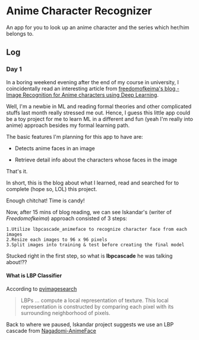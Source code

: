 # Anime Character Recognizer

An app for you to look up an anime character and the series which her/him belongs to.

## Log

### Day 1

In a boring weekend evening after the end of my course in university, I coincidentally read an interesting article from [freedomofkeima's blog - Image Recognition for Anime characters using Deep Learning](https://freedomofkeima.com/blog/posts/flag-15-image-recognition-for-anime-characters).

Well, I'm a newbie in ML and reading formal theories and other complicated stuffs last month really stressed me out. Hence, I guess this little app could be a toy project for me to learn ML in a different and fun (yeah I'm really into anime) approach besides my formal learning path.

The basic features I'm planning for this app to have are:

* Detects anime faces in an image

* Retrieve detail info about the characters whose faces in the image

That's it.

In short, this is the blog about what I learned, read and searched for to complete (hope so, LOL) this project. 

Enough chitchat! Time is candy!

Now, after 15 mins of blog reading, we can see Iskandar's (writer of *Freedomofkeima*) approach consisted of 3 steps:

```
1.Utilize lbpcascade_animeface to recognize character face from each images
2.Resize each images to 96 x 96 pixels
3.Split images into training & test before creating the final model
```

Stucked right in the first step, so what is **lbpcascade** he was talking about!??
#### What is LBP Classifier
According to [pyimagesearch](https://www.pyimagesearch.com/2015/12/07/local-binary-patterns-with-python-opencv/)

> LBPs ... compute a local representation of texture. This local representation is constructed by comparing each pixel with its surrounding neighborhood of pixels.


Back to where we paused, Iskandar project suggests we use an LBP cascade from [Nagadomi-AnimeFace](http://anime.udp.jp/data/lbpcascade_animeface.xml)